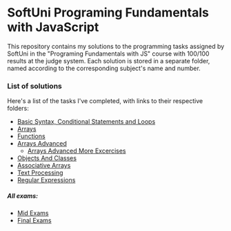 # SoftUni Programing Fundamentals with JavaScript
This repository contains my solutions to the programming tasks assigned by SoftUni in the "Programing Fundamentals with JS" course with 100/100 results at the judge system. Each solution is stored in a separate folder, named according to the corresponding subject's name and number.

### List of solutions
Here's a list of the tasks I've completed, with links to their respective folders:
* [Basic Syntax, Conditional Statements and Loops](./1.BasicSyntaxEXC)
* [Arrays](./3.ArraysEXC)
* [Functions](./4.FunctionsEXC)
* [Arrays Advanced](./5.ArraysAdvancedEXC)
  * [Arrays Advanced More Excercises](./5.ArraysAdvancedMoreEXC)
* [Objects And Classes](./6.ObjectsAndClassesEXC)
* [Associative Arrays](./7.AssociativeArraysEXC)
* [Text Processing](./8.TextProcessingEXC)
* [Regular Expressions](./9.RegExEXC)
##### All exams:
* [Mid Exams](./AllMidExams)
* [Final Exams](./AllFinalExams)
